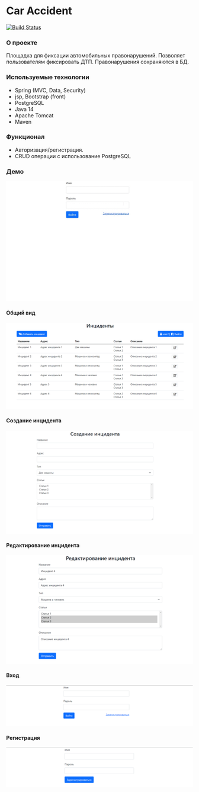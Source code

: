 # Car Accident

[![Build Status](https://app.travis-ci.com/elvolt/job4j_car_accident.svg?branch=master)](https://app.travis-ci.com/elvolt/job4j_car_accident)

### О проекте
Площадка для фиксации автомобильных правонарушений. Позволяет пользователям фиксировать ДТП. Правонарушения сохраняются в БД.

### Используемые технологии
- Spring (MVC, Data, Security)
- jsp, Bootstrap (front)
- PostgreSQL
- Java 14
- Apache Tomcat
- Maven

### Функционал
- Авторизация/регистрация.
- CRUD операции с использование PostgreSQL

### Демо
![](images/demo.gif)

#### Общий вид
![](images/app_view.png)

#### Создание инцидента
![](images/create.png)

#### Редактирование инцидента
![](images/update.png)

#### Вход
![](images/login.png)

#### Регистрация
![](images/reg.png)